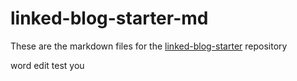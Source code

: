 # linked-blog-starter-md
These are the markdown files for the [linked-blog-starter](https://github.com/matthewwong525/linked-blog-starter) repository

 
 
 word edit test you